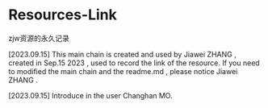 # Resources-Link
zjw资源的永久记录

[2023.09.15]
This main chain is created and used by Jiawei ZHANG , created in Sep.15 2023 , used to record the link of the resource. 
If you need to modified the main chain and the readme.md , please notice Jiawei ZHANG .

[2023.09.15]
Introduce in the user Changhan MO.
